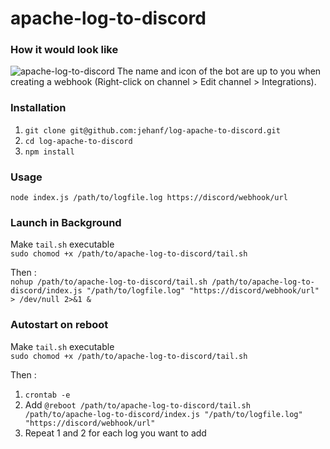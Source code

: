 # apache-log-to-discord

### How it would look like
![apache-log-to-discord](https://user-images.githubusercontent.com/12374730/130245778-e01187b3-cd29-44f2-9ec2-7b57edd9badf.png)
The name and icon of the bot are up to you when creating a webhook (Right-click on channel > Edit channel > Integrations).

### Installation
1. `git clone git@github.com:jehanf/log-apache-to-discord.git`
2. `cd log-apache-to-discord`
3. `npm install`

### Usage  
```node index.js /path/to/logfile.log https://discord/webhook/url```

### Launch in Background
Make `tail.sh` executable  
`sudo chomod +x /path/to/apache-log-to-discord/tail.sh`  

Then :  
`nohup /path/to/apache-log-to-discord/tail.sh /path/to/apache-log-to-discord/index.js "/path/to/logfile.log" "https://discord/webhook/url" > /dev/null 2>&1 &`

### Autostart on reboot

Make `tail.sh` executable  
`sudo chomod +x /path/to/apache-log-to-discord/tail.sh`  

Then :  
1. `crontab -e`
2. Add `@reboot /path/to/apache-log-to-discord/tail.sh /path/to/apache-log-to-discord/index.js "/path/to/logfile.log" "https://discord/webhook/url"`
3. Repeat 1 and 2 for each log you want to add
